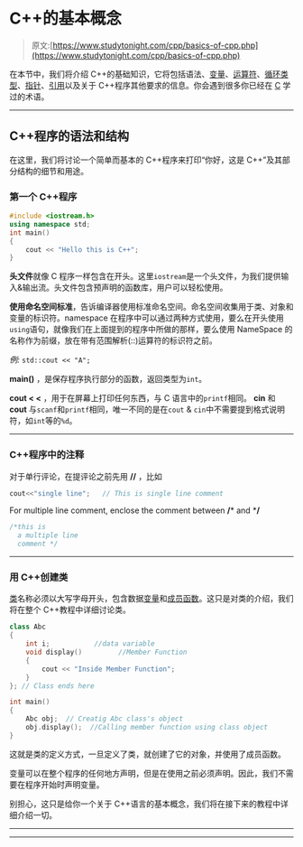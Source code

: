 # C++的基本概念

> 原文:[https://www.studytonight.com/cpp/basics-of-cpp.php](https://www.studytonight.com/cpp/basics-of-cpp.php)

在本节中，我们将介绍 C++的基础知识，它将包括语法、[变量](variables-scope-details.php)、[运算符](operators-and-their-types.php)、[循环类型](loops-in-cpp)、[指针](pointer-to-members.php)、[引用](references-in-cpp.php)以及关于 C++程序其他要求的信息。你会遇到很多你已经在 [C](/c/overview-of-c.php) 学过的术语。

* * *

## C++程序的语法和结构

在这里，我们将讨论一个简单而基本的 C++程序来打印“你好，这是 C++”及其部分结构的细节和用途。

### 第一个 C++程序

```cpp
#include <iostream.h>
using namespace std;
int main()
{
    cout << "Hello this is C++";
}
```

**头文件**就像 C 程序一样包含在开头。这里`iostream`是一个头文件，为我们提供输入&输出流。头文件包含预声明的函数库，用户可以轻松使用。

**使用命名空间标准**，告诉编译器使用标准命名空间。命名空间收集用于类、对象和变量的标识符。namespace 在程序中可以通过两种方式使用，要么在开头使用`using`语句，就像我们在上面提到的程序中所做的那样，要么使用 NameSpace 的名称作为前缀，放在带有范围解析(::)运算符的标识符之前。

*例:* `std::cout << "A";`

**main()** ，是保存程序执行部分的函数，返回类型为`int`。

**cout < <** ，用于在屏幕上打印任何东西，与 C 语言中的`printf`相同。 **cin** 和 **cout** 与`scanf`和`printf`相同，唯一不同的是在`cout` & `cin`中不需要提到格式说明符，如`int`等的`%d`。

* * *

### C++程序中的注释

对于单行评论，在提评论之前先用 **//** ，比如

```cpp
cout<<"single line";   // This is single line comment 
```

For multiple line comment, enclose the comment between **/*** and ***/**

```cpp
/*this is 
  a multiple line 
  comment */
```

* * *

### 用 C++创建类

[类](class-and-objects.php)名称必须以大写字母开头，包含数据[变量](variables-scope-details.php)和[成员函数](member-functions-cpp.php)。这只是对类的介绍，我们将在整个 C++教程中详细讨论类。

```cpp
class Abc
{
    int i;           //data variable
    void display()         //Member Function
    { 
        cout << "Inside Member Function";
    }
}; // Class ends here

int main()
{
    Abc obj;  // Creatig Abc class's object
    obj.display();  //Calling member function using class object
}
```

这就是类的定义方式，一旦定义了类，就创建了它的对象，并使用了成员函数。

变量可以在整个程序的任何地方声明，但是在使用之前必须声明。因此，我们不需要在程序开始时声明变量。

别担心，这只是给你一个关于 C++语言的基本概念，我们将在接下来的教程中详细介绍一切。

* * *

* * *